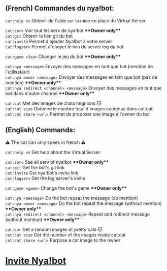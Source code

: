 ## (French) Commandes du nya!bot:

`cat:help vs` Obtenir de l'aide sur la mise en place du Virtual Server   

`cat:serv` Voir tout les serv de nya!bot **\*\*Owner only\*\***  
`cat:git` Obtenir le lien git du bot   
`cat:invite` Permet d'ajouter Nya!bot à votre server   
`cat:logserv` Permet d'enoyer le lien du server log du bot   

`cat:game <Jeu>` Changer le jeu du bot **\*\*Owner only\*\***   

`cat:nya <message>` Envoyer des messages en tant que bot (mention de l'utilisateur)   
`cat:nya owner <message>` Envoyer des messages en tant que bot (pas de mention) **\*\*Owner only\*\***   
`cat:nya redirect <channel> <message>` Envoyer des messages en tant que bot dans d'autre channel **\*\*Owner only\*\***   

`cat:cat` Met des images de chats mignions :cat:   
`cat:cat size` Obtenire le nombre total d'images contenus dans cat:cat   
`cat:cat share <url>` Permet de proposer une image à l'owner du bot   

## (English) Commands:

:warning: The cat can only speek in french :warning:


`cat:help vs` Get help about the Virtual Server   

`cat:serv` See all serv of nya!bot **\*\*Owner only\*\***  
`cat:git` Get the bot's git link   
`cat:invite` Get nya!bot's invite link   
`cat:logserv` Get the log server's invite   

`cat:game <game>` Change the bot's game **\*\*Owner only\*\***   

`cat:nya <message>` Do the bot repeat the message (do mention)   
`cat:nya owner <message>` Do the bot repeat the message (without mention) **\*\*Owner only\*\***   
`cat:nya redirect <channel> <message>` Repeat and redirect message (without mention) **\*\*Owner only\*\***   

`cat:cat` Get a random images of pretty cats :cat:   
`cat:cat size` Get the number of the images inside cat:cat   
`cat:cat share <url>` Purpose a cat image to the owner
# [Invite Nya!bot](https://discordapp.com/oauth2/authorize?client_id=377888169355640832&scope=bot&permissions=1610087671)
